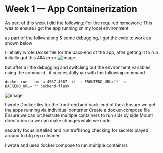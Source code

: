 # Week 1 — App Containerization
As part of this week i did the following:
For the required homework:
This was to ensure i got the app running on my local environment

as part of the follow along & some debugging, i got the code to work as shown below

I initially wrote Dockerfile for the back-end of the app, after getting it to run initially got this 404 error
![image](https://user-images.githubusercontent.com/54115472/221356901-30325d2e-475e-45fb-b7db-caddc80c513f.png)

but after a little debugging and switching out the environment variables using the command , it successfully ran with the following command

```docker run --rm -p 4567:4567 -it -e FRONTEND_URL='*' -e BACKEND_URL='*' backend-flask```

![image](https://user-images.githubusercontent.com/54115472/221357035-2500be7d-005a-430d-8aab-045380bd4125.png)


I wrote Dockerfiles for the front-end and back-end of the a
Ensure we get the apps running via individual container
Create a docker-compose file
Ensure we can orchestrate multiple containers to run side by side
Mount directories so we can make changes while we code

security focus
installed and run trufflehog checking for secrets
played around to bfg repo cleaner

I wrote and used docker compose to run multiple containers
